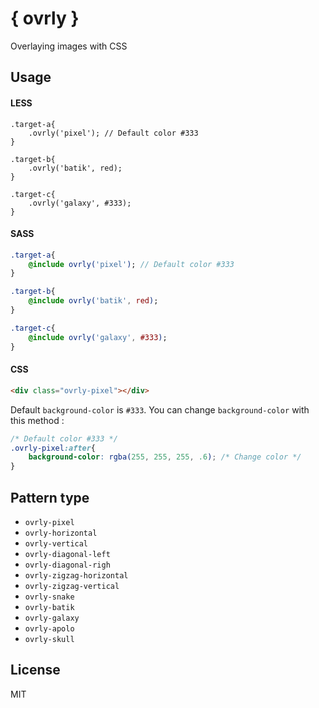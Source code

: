 # { ovrly }

Overlaying images with CSS


## Usage

#### LESS

```less
.target-a{
    .ovrly('pixel'); // Default color #333
}

.target-b{
    .ovrly('batik', red);
}

.target-c{
    .ovrly('galaxy', #333);
}
```

#### SASS

```sass
.target-a{
    @include ovrly('pixel'); // Default color #333
}

.target-b{
    @include ovrly('batik', red);
}

.target-c{
    @include ovrly('galaxy', #333);
}
```

#### CSS

```html
<div class="ovrly-pixel"></div>
```

Default `background-color` is `#333`. You can change `background-color` with this method :

```css
/* Default color #333 */
.ovrly-pixel:after{
    background-color: rgba(255, 255, 255, .6); /* Change color */
}
```


## Pattern type

- `ovrly-pixel`
- `ovrly-horizontal`
- `ovrly-vertical`
- `ovrly-diagonal-left`
- `ovrly-diagonal-righ`
- `ovrly-zigzag-horizontal`
- `ovrly-zigzag-vertical`
- `ovrly-snake`
- `ovrly-batik`
- `ovrly-galaxy`
- `ovrly-apolo`
- `ovrly-skull`


## License

MIT
